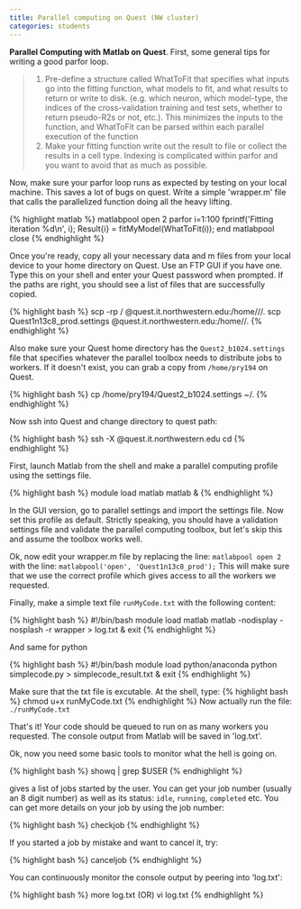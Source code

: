 ```yaml
---
title: Parallel computing on Quest (NW cluster)
categories: students
---
```



**Parallel Computing with Matlab on Quest**. First, some general tips for writing a good parfor loop.

  > 1. Pre-define a structure called WhatToFit that specifies what inputs go into the fitting function, what models to fit, and what results to return or write to disk. (e.g. which neuron, which model-type, the indices of the cross-validation training and test sets, whether to return pseudo-R2s or not, etc.). This minimizes the inputs to the function, and WhatToFit can be parsed within each parallel execution of the function<br>
  > 2. Make your fitting function write out the result to file or collect the results in a cell type. Indexing is complicated within parfor and you want to avoid that as much as possible.

Now, make sure your parfor loop runs as expected by testing on your local machine. This saves a lot of bugs on quest. Write a simple 'wrapper.m' file that calls the parallelized function doing all the heavy lifting.

{% highlight matlab %}
matlabpool open 2
parfor i=1:100
fprintf('Fitting iteration %d\n', i);
Result{i} = fitMyModel(WhatToFit(i));
end
matlabpool close
{% endhighlight %}

Once you're ready, copy all your necessary data and m files from your local device to your home directory on Quest. Use an FTP GUI if you have one. Type this on your shell and enter your Quest password when prompted. If the paths are right, you should see a list of files that are successfully copied.

{% highlight bash %}
scp -rp <localpath>/<localfile> <user>@quest.it.northwestern.edu:/home/<user>/<questpath>/.
scp Quest1n13c8_prod.settings <user>@quest.it.northwestern.edu:/home/<user>/.
{% endhighlight %}

Also make sure your Quest home directory has the `Quest2_b1024.settings` file that specifies whatever the parallel toolbox needs to distribute jobs to workers. If it doesn't exist, you can grab a copy from `/home/pry194` on Quest.

{% highlight bash %}
cp /home/pry194/Quest2_b1024.settings ~/.
{% endhighlight %}

Now ssh into Quest and change directory to quest path:

{% highlight bash %}
ssh -X 	<user>@quest.it.northwestern.edu
cd <questpath>
{% endhighlight %}

First, launch Matlab from the shell and make a parallel computing profile using the settings file.

{% highlight bash %}
module load matlab
matlab &
{% endhighlight %}

In the GUI version, go to parallel settings and import the settings file. Now set this profile as default. Strictly speaking, you should have a validation settings file and validate the parallel computing toolbox, but let's skip this and assume the toolbox works well.

Ok, now edit your wrapper.m file by replacing the line: `matlabpool open 2` with the line:
`matlabpool('open', 'Quest1n13c8_prod');` This will make sure that we use the correct profile which gives access to all the workers we requested.

Finally, make a simple text file `runMyCode.txt` with the following content:

{% highlight bash %}
#!/bin/bash
module load matlab
matlab -nodisplay -nosplash -r wrapper > log.txt &
exit
{% endhighlight %}

And same for python

{% highlight bash %}
#!/bin/bash
module load python/anaconda
python simplecode.py > simplecode_result.txt &
exit
{% endhighlight %}


Make sure that the txt file is excutable. At the shell, type:
{% highlight bash %}
chmod u+x runMyCode.txt
{% endhighlight %}
Now actually run the file: `./runMyCode.txt`

That's it! Your code should be queued to run on as many workers you requested. The console output from Matlab will be saved in 'log.txt'.

Ok, now you need some basic tools to monitor what the hell is going on.

{% highlight bash %}
showq | grep $USER
{% endhighlight %}

gives a list of jobs started by the user. You can get your job number (usually an 8 digit number) as well as its status: `idle`, `running`, `completed` etc. You can get more details on your job by using the job number:

{% highlight bash %}
checkjob <jobnumber>
{% endhighlight %}

If you started a job by mistake and want to cancel it, try:

{% highlight bash %}
canceljob <jobnumber>
{% endhighlight %}

You can continuously monitor the console output by peering into 'log.txt':

{% highlight bash %}
more log.txt (OR)
vi log.txt
{% endhighlight %}

